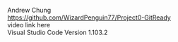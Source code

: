 Andrew Chung  
https://github.com/WizardPenguin77/Project0-GitReady  
video link here  
Visual Studio Code Version 1.103.2  